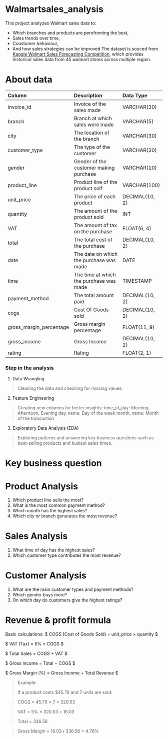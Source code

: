 # Walmartsales_analysis
This project analyzes Walmart sales data to:
- Which branches and products are perofroming the best,
- Sales trends over time,
- Coustumer behaviour,
- And how sales strategies can be improved
The dataset is souced from [Kaggle Walmart Sales Forecasting Competition](https://www.kaggle.com/c/walmart-recruiting-store-sales-forecasting), which provides historical sales data from 45 walmart stores across multiple region.

# About data
| Column                  | Description                             | Data Type      |
| :---------------------- | :-------------------------------------- | :------------- |
| invoice_id              | Invoice of the sales made               | VARCHAR(30)    |
| branch                  | Branch at which sales were made         | VARCHAR(5)     |
| city                    | The location of the branch              | VARCHAR(30)    |
| customer_type           | The type of the customer                | VARCHAR(30)    |
| gender                  | Gender of the customer making purchase  | VARCHAR(10)    |
| product_line            | Product line of the product solf        | VARCHAR(100)   |
| unit_price              | The price of each product               | DECIMAL(10, 2) |
| quantity                | The amount of the product sold          | INT            |
| VAT                 | The amount of tax on the purchase       | FLOAT(6, 4)    |
| total                   | The total cost of the purchase          | DECIMAL(10, 2) |
| date                    | The date on which the purchase was made | DATE           |
| time                    | The time at which the purchase was made | TIMESTAMP      |
| payment_method                 | The total amount paid                   | DECIMAL(10, 2) |
| cogs                    | Cost Of Goods sold                      | DECIMAL(10, 2) |
| gross_margin_percentage | Gross margin percentage                 | FLOAT(11, 9)   |
| gross_income            | Gross Income                            | DECIMAL(10, 2) |
| rating                  | Rating                                  | FLOAT(2, 1)    |

### Step in the analysis
1. Data Wrangling
> Cleaning the data and checking for missing values.
2. Feature Engineering
> Creating new columns for better insights:
   > time_of_day: Morning, Afternoon, Evening
   > day_name: Day of the week
   > month_name: Month of the transaction
3. Exploratory Data Analysis (EDA)
> Exploring patterns and answering key business questions such as best-selling products and busiest sales times.

# Key business question
# Product Analysis
1. Which product line sells the most?
2. What is the most common payment method?
3. Which month has the highest sales?
4. Which city or branch generates the most revenue?

# Sales Analysis
1. What time of day has the highest sales?
2. Which customer type contributes the most revenue?

# Customer Analysis
1. What are the main customer types and payment methods?
2. Which gender buys more?
3. On which day do customers give the highest ratings?

# Revenue & profit formula
Basic calculations:
$ COGS (Cost of Goods Sold) = unit_price × quantity $

$ VAT (Tax) = 5% × COGS $

$ Total Sales = COGS + VAT $

$ Gross Income = Total − COGS $

$ Gross Margin (%) = Gross Income ÷ Total Revenue $

> Example:

> If a product costs $45.79 and 7 units are sold:

> COGS = 45.79 × 7 = 320.53

> VAT = 5% × 320.53 = 16.03

> Total = 336.56

> Gross Margin = 16.03 / 336.56 = 4.76%
